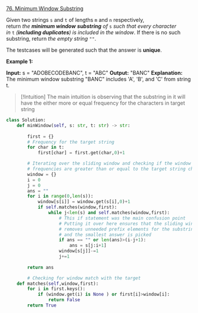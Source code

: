 


[76. Minimum Window Substring](https://leetcode.com/problems/minimum-window-substring/)

Given two strings `s` and `t` of lengths `m` and `n` respectively, return _the **minimum window**_ **_substring_** _of_ `s` _such that every character in_ `t` _(**including duplicates**) is included in the window_. If there is no such substring, return _the empty string_ `""`.

The testcases will be generated such that the answer is **unique**.

**Example 1:**

**Input:** s = "ADOBECODEBANC", t = "ABC"
**Output:** "BANC"
**Explanation:** The minimum window substring "BANC" includes 'A', 'B', and 'C' from string t.

>[!Intuition]
>The main intuition is observing that the substring in it will have the either more or equal frequency for the characters in target string

```python
class Solution:
    def minWindow(self, s: str, t: str) -> str:
        
        first = {}
        # Frequency for the target string
        for char in t:
            first[char] = first.get(char,0)+1

        # Iterating over the sliding window and checking if the window characters
        # frequencies are greater than or equal to the target string character frequency 
        window = {}
        i = 0
        j = 0
        ans = ""
        for i in range(0,len(s)):
            window[s[i]] = window.get(s[i],0)+1
            if self.matches(window,first):
                while j<len(s) and self.matches(window,first):
                    # This if statement was the main confusion point
                    # Putting it over here ensures that the sliding window
                    # removes unneeded prefix elements for the substrings
                    # and the smallest answer is picked
                    if ans == "" or len(ans)>(i-j+1):
                        ans = s[j:i+1]
                    window[s[j]]-=1
                    j+=1
                
        return ans

        # Checking for window match with the target
    def matches(self,window,first):
        for i in first.keys():
            if (window.get(i) is None ) or first[i]>window[i]:
                return False
        return True
```